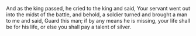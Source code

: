 And as the king passed, he cried to the king and said, Your servant went out into the midst of the battle, and behold, a soldier turned and brought a man to me and said, Guard this man; if by any means he is missing, your life shall be for his life, or else you shall pay a talent of silver.
